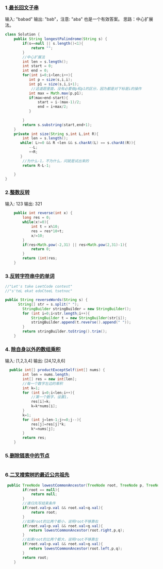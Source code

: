 ### 1.[最长回文子串](https://leetcode-cn.com/problems/longest-palindromic-substring/submissions/)

输入: "babad"
输出: "bab"，注意: "aba" 也是一个有效答案。
思路：中心扩展法。
```java
class Solution {
    public String longestPalindrome(String s) {
        if(s==null || s.length()<1){
            return "";
        }
        //中心扩展法
        int len = s.length();
        int start = 0;
        int end = 0;
        for(int i=0;i<len;i++){
           int p = size(s,i,i);
           int p1 = size(s,i,i+1);
            //这道题里面，没有必要做p和p1的区分，因为都是对下标是i的操作
           int max = Math.max(p,p1);
           if(max>end-start){
               start = i-(max-1)/2;
               end = i+max/2;
           }
            
        }
        return s.substring(start,end+1);
    }
    private int size(String s,int L,int R){
        int len = s.length();
       while( L>=0 && R <len && s.charAt(L) == s.charAt(R)){
           --L;
           ++R;
       }
        //为什么-1，不为什么，问就是试出来的
        return R-L-1;
        
    }
}
```

### 2.[整数反转](https://leetcode-cn.com/problems/reverse-integer/)
输入: 123
输出: 321
```java
    public int reverse(int x) {
        long res = 0;
        while(x!=0){
            int t = x%10;
            res = res*10+t;
            x/=10;
        }
        if(res<Math.pow(-2,31) || res>Math.pow(2,31)-1){
            return 0;
        }
        return (int)res;  
    }
```

### 3.[反转字符串中的单词](https://leetcode-cn.com/problems/reverse-words-in-a-string-iii/)
```java
//"Let's take LeetCode contest"
//"s'teL ekat edoCteeL tsetnoc"

public String reverseWords(String s) {
      String[] str = s.split(" ");
        StringBuilder stringBuilder = new StringBuilder();
        for (int i=0;i<str.length;i++){
            StringBuilder t = new StringBuilder(str[i]);
            stringBuilder.append(t.reverse().append(" "));
        }
        return stringBuilder.toString().trim();
    }
```
### 4. [除自身以外的数组乘积](https://leetcode-cn.com/problems/product-of-array-except-self/)

输入: [1,2,3,4]
输出: [24,12,8,6]
```java
  public int[] productExceptSelf(int[] nums) {
        int len = nums.length;
        int[] res = new int[len];
        //每一个数字左边的乘积
        int k=1;
        for (int i=0;i<len;i++){
            //第一个数字，设置1，
            res[i]=k;
            k=k*nums[i];
        }
        k=1;
        for (int j=len-1;j>=0;j--){
            res[j]=res[j]*k;
            k*=nums[j];
        }
        return res;
    }
```

### 5.[删除链表中的节点](https://leetcode-cn.com/problems/delete-node-in-a-linked-list/)
```java
```
### 6.[二叉搜索树的最近公共祖先](https://leetcode-cn.com/problems/lowest-common-ancestor-of-a-binary-search-tree/)
```java
 public TreeNode lowestCommonAncestor(TreeNode root, TreeNode p, TreeNode q) {
        if(root == null){
            return null;
        }
        //递归先写结束条件
        if(root.val>p.val && root.val<q.val){
            return root;
        }
        //如果root的比两个都小，说明root不够靠右
        if(root.val<p.val && root.val<q.val){
           return lowestCommonAncestor(root.right,p,q);
        }
        //如果root的比两个都大，说明root不够靠左
        if(root.val>p.val && root.val>q.val){
           return lowestCommonAncestor(root.left,p,q);
        }
        return root;
    }
```

